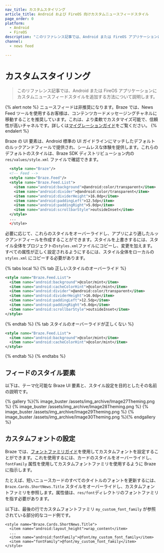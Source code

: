 ```yaml
---
nav_title: カスタムスタイリング
article_title: Android および FireOS 向けカスタムニュースフィードスタイル
page_order: 0
platform: 
  - Android
  - FireOS
description: "このリファレンス記事では、Android または FireOS アプリケーションにカスタムニュースフィードスタイルを追加する方法について説明します。"
channel:
  - news feed
  
---
```


# カスタムスタイリング

> このリファレンス記事では、Android または FireOS アプリケーションにカスタムニュースフィードスタイルを追加する方法について説明します。 

{% alert note %}
ニュースフィードは非推奨になります。Braze では、News Feed ツールを使用するお客様は、コンテンツカードメッセージングチャネルに移動することを推奨しています。これは、より柔軟でカスタマイズ可能で、信頼性が高いチャネルです。詳しくは[マイグレーションガイド]({{site.baseurl}}/user_guide/message_building_by_channel/content_cards/migrating_from_news_feed/)をご覧ください。
{% endalert %}

Braze の UI 要素は、Android 標準の UI ガイドラインにマッチしたデフォルトのルックアンドフィールで提供され、シームレスな体験を提供します。これらのデフォルトのスタイルは、Braze SDK ディストリビューション内の `res/values/style.xml` ファイルで確認できます。

```xml
  <style name="Braze"/>
  <!-- Feed -->
  <style name="Braze.Feed"/>
  <style name="Braze.Feed.List">
    <item name="android:background">@android:color/transparent</item>
    <item name="android:divider">@android:color/transparent</item>
    <item name="android:dividerHeight">16.0dp</item>
    <item name="android:paddingLeft">12.5dp</item>
    <item name="android:paddingRight">5.0dp</item>
    <item name="android:scrollbarStyle">outsideInset</item>
  </style>
  ...
  </style>
```

必要に応じて、これらのスタイルをオーバーライドし、アプリにより適したルックアンドフィールを作成することができます。スタイルを上書きするには、スタイル全体をプロジェクトの`styles.xml`ファイルにコピーし、変更を加えます。すべての属性が正しく設定されるようにするには、スタイル全体をローカルの `styles.xml` にコピーする必要があります。

{% tabs local %}
{% tab 正しいスタイルのオーバーライド %}

```xml
<style name="Braze.Feed.List">
  <item name="android:background">@color/mint</item>
  <item name="android:cacheColorHint">@color/mint</item>
  <item name="android:divider">@android:color/transparent</item>
  <item name="android:dividerHeight">16.0dp</item>
  <item name="android:paddingLeft">12.5dp</item>
  <item name="android:paddingRight">5.0dp</item>
  <item name="android:scrollbarStyle">outsideInset</item>
</style>
```
{% endtab %}
{% tab スタイルのオーバーライドが正しくない %}

```xml
<style name="Braze.Feed.List">
  <item name="android:background">@color/mint</item>
  <item name="android:cacheColorHint">@color/mint</item>
</style>
```
{% endtab %}
{% endtabs %}

## フィードのスタイル要素

以下は、テーマ化可能な Braze UI 要素と、スタイル設定を目的としたその名前の説明です。

{% gallery %}{% image_buster /assets/img_archive/Image27Theming.png %}
{% image_buster /assets/img_archive/Image28Theming.png %}
{% image_buster /assets/img_archive/Image29Theming.png %}
{% image_buster /assets/img_archive/Image30Theming.png %}{% endgallery %}

## カスタムフォントの設定

Braze では、[フォントファミリガイド][40]を使用してカスタムフォントを設定することができます。これを使用するには、カードのスタイルをオーバーライドし、`fontFamily` 属性を使用してカスタムフォントファミリを使用するように Braze に指示します。

たとえば、短いニュースカードのすべてのタイトルのフォントを更新するには、`Braze.Cards.ShortNews.Title` スタイルをオーバーライドし、カスタムフォントファミリを参照します。属性値は、`res/font`ディレクトリのフォントファミリを指す必要があります。

以下は、最後の行でカスタムフォントファミリ `my_custom_font_family` が参照されている部分的なコード例です。

```
<style name="Braze.Cards.ShortNews.Title">
  <item name="android:layout_height">wrap_content</item>
  ...
  <item name="android:fontFamily">@font/my_custom_font_family</item>
  <item name="fontFamily">@font/my_custom_font_family</item>
</style>
```

[40]: {{site.baseurl}}/developer_guide/platform_integration_guides/android/advanced_use_cases/font_customization/#font-customization
